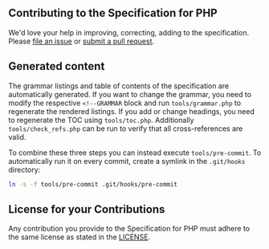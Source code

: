 ## Contributing to the Specification for PHP

We'd love your help in improving, correcting, adding to the specification.
Please [file an issue](https://github.com/php/php-langspec/issues)
or [submit a pull request](https://github.com/php/php-langspec/pulls).

## Generated content

The grammar listings and table of contents of the specification are automatically
generated. If you want to change the grammar, you need to modify the respective
`<!--GRAMMAR` block and run `tools/grammar.php` to regenerate the rendered listings.
If you add or change headings, you need to regenerate the TOC using `tools/toc.php`.
Additionally `tools/check_refs.php` can be run to verify that all cross-references
are valid.

To combine these three steps you can instead execute `tools/pre-commit`. To
automatically run it on every commit, create a symlink in the `.git/hooks` directory:

```sh
ln -s -f tools/pre-commit .git/hooks/pre-commit
```

## License for your Contributions

Any contribution you provide to the Specification for PHP must adhere to the
same license as stated in the [LICENSE](LICENSE).
